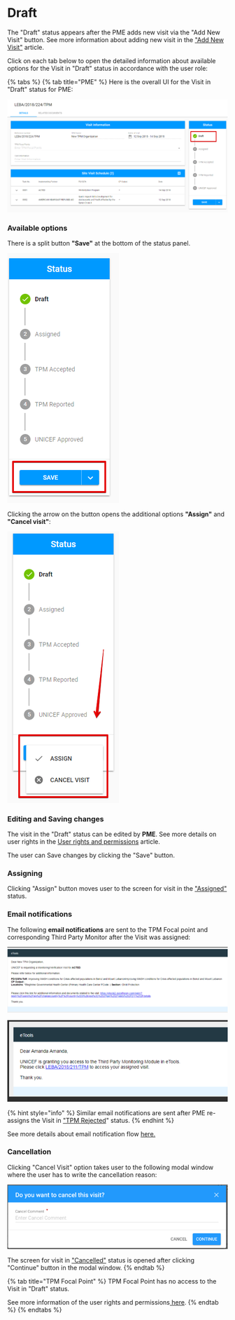 # Draft

The "Draft" status appears after the PME adds new visit via the "Add New Visit" button. See more information about adding new visit in the ["Add New Visit"](https://razortheory.gitbook.io/third-party-monitoring-module-documentation/~/edit/drafts/-LMnIRoN-L_7Q21-_n-4/product-end-user-documentation/list-of-visits-section/how-to-add-new-visit) article.

Click on each tab below to open the detailed information about available options for the Visit in "Draft" status in accordance with the user role: 

{% tabs %}
{% tab title="PME" %}
Here is the overall UI for the Visit in "Draft" status for PME:

![Visit in &quot;Draft&quot; status: overall UI for PME](../../../.gitbook/assets/67.png)

### Available options 

There is a split button **"Save"** at the bottom of the status panel. 

![Save button](../../../.gitbook/assets/68%20%281%29.png)

Clicking the arrow on the button opens the additional options **"Assign"** and **"Cancel visit"**:

![Additional options for visit in &quot;Draft&quot; status](../../../.gitbook/assets/69.png)

### Editing and Saving changes

The visit in the "Draft" status can be edited by **PME**. See more details on user rights in the [User rights and permissions](../../overview/user-rights-and-permissions.md) article.

The user can Save changes by clicking the "Save" button. 

### Assigning

Clicking "Assign" button moves user to the screen for visit in the ["Assigned"](assigned.md) status.

### Email notifications

The following **email notifications** are sent to the TPM Focal point and corresponding Third Party Monitor after the Visit was assigned:

![Email to Third Party Monitor](../../../.gitbook/assets/email-to-tpm-organization.png)

![Email of granting access to TPM Focal Point](../../../.gitbook/assets/70.png)

{% hint style="info" %}
Similar email notifications are sent after PME re-assigns the Visit in ["TPM Rejected](tpm-rejected.md)" status.
{% endhint %}

See more details about email notification flow [here.](../emails-notifications-flow.md)

### Cancellation 

Clicking "Cancel Visit" option takes user to the following modal window where the user has to write the cancellation reason:

![Cancellation modal window](../../../.gitbook/assets/cancel%20%282%29.png)

The screen for visit in ["Cancelled"](cancelled.md) status is opened after clicking "Continue" button in the modal window.
{% endtab %}

{% tab title="TPM Focal Point" %}
TPM Focal Point has no access to the Visit in "Draft" status.

See more information of the user rights and permissions[ here](../../overview/user-rights-and-permissions.md).
{% endtab %}
{% endtabs %}



